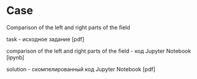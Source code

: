 # Case
Comparison of the left and right parts of the field

task - исходное задание [pdf]

comparison of the left and right parts of the field - код Jupyter Notebook [ipynb]

solution - скомпелированный код Jupyter Notebook [pdf]
